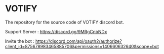# VOTIFY
The repository for the source code of VOTIFY discord bot.

Support Server : https://discord.gg/9MRgCnbNDx

Invite the bot : https://discord.com/api/oauth2/authorize?client_id=875678983465885706&permissions=140660632640&scope=bot
